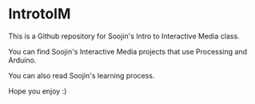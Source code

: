 # IntrotoIM
This is a Github repository for Soojin's Intro to Interactive Media class.

You can find Soojin's Interactive Media projects that use Processing and Arduino. 

You can also read Soojin's learning process. 

Hope you enjoy :) 

